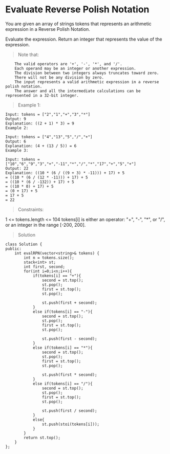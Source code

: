 # Evaluate Reverse Polish Notation

You are given an array of strings tokens that represents an arithmetic expression in a Reverse Polish Notation.

Evaluate the expression. Return an integer that represents the value of the expression.

> Note that:

        The valid operators are '+', '-', '*', and '/'.
        Each operand may be an integer or another expression.
        The division between two integers always truncates toward zero.
        There will not be any division by zero.
        The input represents a valid arithmetic expression in a reverse polish notation.
        The answer and all the intermediate calculations can be represented in a 32-bit integer.
 
 
 

> Example 1:
```
Input: tokens = ["2","1","+","3","*"]
Output: 9
Explanation: ((2 + 1) * 3) = 9
Example 2:
```
```
Input: tokens = ["4","13","5","/","+"]
Output: 6
Explanation: (4 + (13 / 5)) = 6
Example 3:
```
```
Input: tokens = ["10","6","9","3","+","-11","*","/","*","17","+","5","+"]
Output: 22
Explanation: ((10 * (6 / ((9 + 3) * -11))) + 17) + 5
= ((10 * (6 / (12 * -11))) + 17) + 5
= ((10 * (6 / -132)) + 17) + 5
= ((10 * 0) + 17) + 5
= (0 + 17) + 5
= 17 + 5
= 22
 ```
 
 

> Constraints:

1 <= tokens.length <= 104
tokens[i] is either an operator: "+", "-", "*", or "/", or an integer in the range [-200, 200].




>Solution
```
class Solution {
public:
    int evalRPN(vector<string>& tokens) {
        int n = tokens.size();
        stack<int> st;
        int first, second;
        for(int i=0;i<n;i++){
            if(tokens[i] == "+"){
                second = st.top();
                st.pop();
                first = st.top();
                st.pop();

                st.push(first + second);
            }
            else if(tokens[i] == "-"){
                second = st.top();
                st.pop();
                first = st.top();
                st.pop();

                st.push(first - second);
            }
            else if(tokens[i] == "*"){
                second = st.top();
                st.pop();
                first = st.top();
                st.pop();

                st.push(first * second);
            }
            else if(tokens[i] == "/"){
                second = st.top();
                st.pop();
                first = st.top();
                st.pop();

                st.push(first / second);
            }
            else{
                st.push(stoi(tokens[i]));
            }
        }
        return st.top();
    }
};
```                              
